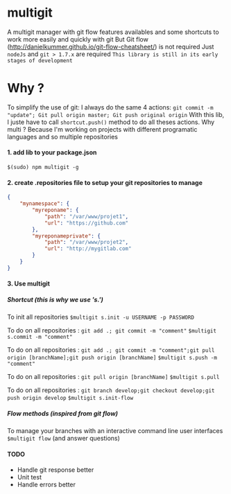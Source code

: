 # multigit
A multigit manager with git flow features availables and some shortcuts to work more easily and quickly with git
But Git flow (http://danielkummer.github.io/git-flow-cheatsheet/) is not required
Just ```nodeJs``` and ```git > 1.7.x``` are required
```This library is still in its early stages of development```

# Why ?
To simplify the use of git: I always do the same 4 actions: ```git commit -m "update"; Git pull origin master; Git push original origin```
With this lib, I juste have to call ```shortcut.push()``` method to do all theses actions.
Why multi ? Because I'm working on projects with different programatic languages and so multiple repositories

#### 1. add lib to your package.json

```$(sudo) npm multigit -g```

#### 2. create .repositories file to setup your git repositories to manage

```json
{
    "mynamespace": {
        "myreponame": {
            "path": "/var/www/projet1",
            "url": "https://github.com"
        },
        "myreponameprivate": {
            "path": "/var/www/projet2",
            "url": "http://mygitlab.com"
        }
    }
}
```

#### 3. Use multigit

##### Shortcut (this is why we use 's.')
To init all repositories
```$multigit s.init -u USERNAME -p PASSWORD```

To do on all repositories : ```git add .; git commit -m "comment"```
```$multigit s.commit -m "comment"```

To do on all repositories : ```git add .; git commit -m "comment";git pull origin [branchName];git push origin [branchName]```
```$multigit s.push -m "comment"```

To do on all repositories : ```git pull origin [branchName]```
```$multigit s.pull```

To do on all repositories : ```git branch develop;git checkout develop;git push origin develop```
```$multigit s.init-flow```

##### Flow methods (inspired from git flow)
To manage your branches with an interactive command line user interfaces
```$multigit flow``` (and answer questions)

#### TODO
- Handle git response better
- Unit test
- Handle errors better

